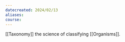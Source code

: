 ```yaml
---
datecreated: 2024/02/13
aliases: 
course:
---
```

[[Taxonomy]] the science of classifying [[Organisms]].